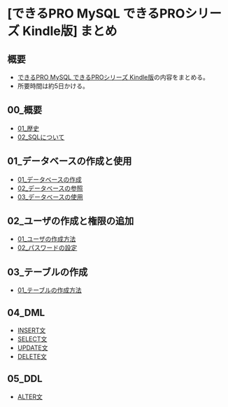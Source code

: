 [できるPRO MySQL できるPROシリーズ Kindle版] まとめ
===

## 概要

- [できるPRO MySQL できるPROシリーズ Kindle版](https://www.amazon.co.jp/%E3%81%A7%E3%81%8D%E3%82%8BPRO-MySQL-%E3%81%A7%E3%81%8D%E3%82%8BPRO%E3%82%B7%E3%83%AA%E3%83%BC%E3%82%BA-%E8%B5%A4%E4%BA%95-%E8%AA%A0-ebook/dp/B00SXPVFL2)の内容をまとめる。
- 所要時間は約5日かける。


## 00\_概要

- [01\_歴史](mdFiles/00_OverView/01_History.md)
- [02\_SQLについて](mdFiles/00_OverView/02_SQL.md)

## 01\_データベースの作成と使用

- [01\_データベースの作成](mdFiles/01_データベースの作成と使用/01_HowToCreateDB.md)
- [02\_データベースの参照](mdFiles/01_データベースの作成と使用/02_HowToReferenceDataBase.md)
- [03\_データベースの使用](mdFiles/01_データベースの作成と使用/03_HowToUseDatabase.md)

## 02\_ユーザの作成と権限の追加

- [01\_ユーザの作成方法](mdFiles/02_ユーザの作成と権限の追加/01_HowToCreateUsers.md)
- [02\_パスワードの設定](mdFiles/02_ユーザの作成と権限の追加/02_SetPasswordToUser.md)


## 03\_テーブルの作成

- [01\_テーブルの作成方法](mdFiles/03_テーブルの作成/01_HowToCreateTable.md)

## 04\_DML

- [INSERT文](mdFiles/04_DML/01_HowToInsertRow.md)
- [SELECT文](mdFiles/04_DML/02_HowToReferencdRows.md)
- [UPDATE文](mdFiles/04_DML/03_HowToUpdateRows.md)
- [DELETE文](mdFiles/04_DML/04_HowToDeleteRows.md)

## 05\_DDL

- [ALTER文](mdFiles/05_DDL/01_HowToChangeTableDefines.md)
